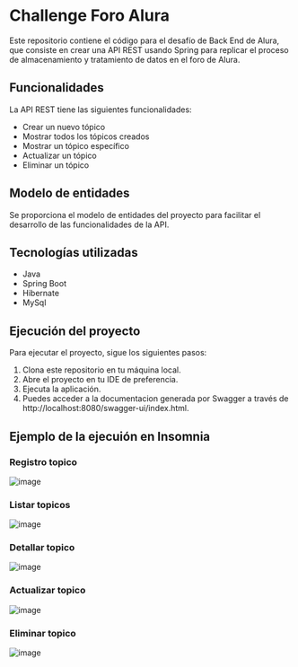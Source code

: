 # Challenge Foro Alura
Este repositorio contiene el código para el desafío de Back End de Alura, que consiste en crear una API REST usando Spring para replicar el proceso de almacenamiento y tratamiento de datos en el foro de Alura.

## Funcionalidades
La API REST tiene las siguientes funcionalidades:

* Crear un nuevo tópico
* Mostrar todos los tópicos creados
* Mostrar un tópico específico
* Actualizar un tópico
* Eliminar un tópico

## Modelo de entidades
Se proporciona el modelo de entidades del proyecto para facilitar el desarrollo de las funcionalidades de la API.

## Tecnologías utilizadas
* Java
* Spring Boot
* Hibernate
* MySql

## Ejecución del proyecto
Para ejecutar el proyecto, sigue los siguientes pasos:

1. Clona este repositorio en tu máquina local.
2. Abre el proyecto en tu IDE de preferencia.
3. Ejecuta la aplicación.
4. Puedes acceder a la documentacion generada por Swagger a través de http://localhost:8080/swagger-ui/index.html.

## Ejemplo de la ejecuión en Insomnia
### Registro topico
![image](https://user-images.githubusercontent.com/121779490/236380001-ab5147b1-b8b1-41ec-9019-2bdbfe89cbde.png)

### Listar topicos

![image](https://user-images.githubusercontent.com/121779490/236380131-0639c6ac-b398-4107-b46e-38f0c6aa19ee.png)


### Detallar topico

![image](https://user-images.githubusercontent.com/121779490/236380206-d161987a-5c75-47f8-b7af-ec728075975e.png)

### Actualizar topico

![image](https://user-images.githubusercontent.com/121779490/236380229-81f12643-36f2-4612-bb9f-04b62333df39.png)

### Eliminar topico

![image](https://user-images.githubusercontent.com/121779490/236380250-28845ef5-a102-4ffb-860f-b72758248549.png)
